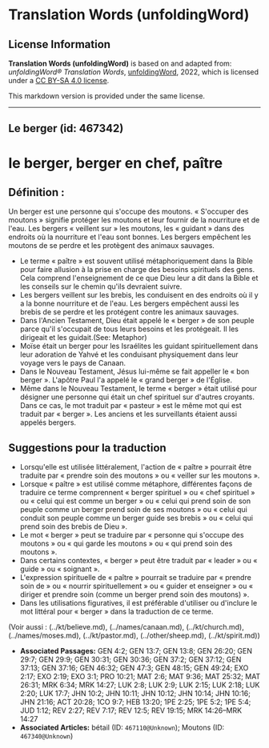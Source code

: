 # Translation Words (unfoldingWord)

## License Information

**Translation Words (unfoldingWord)** is based on and adapted from: _unfoldingWord® Translation Words_, [unfoldingWord](https://unfoldingword.org/utw), 2022, which is licensed under a [CC BY-SA 4.0 license](https://creativecommons.org/licenses/by-sa/4.0/legalcode.en).

This markdown version is provided under the same license.



--------------------------------

## Le berger (id: 467342)

le berger, berger en chef, paître
=================================

Définition :
------------

Un berger est une personne qui s'occupe des moutons. « S'occuper des moutons » signifie protéger les moutons et leur fournir de la nourriture et de l'eau. Les bergers « veillent sur » les moutons, les « guidant » dans des endroits où la nourriture et l'eau sont bonnes. Les bergers empêchent les moutons de se perdre et les protègent des animaux sauvages.

* Le terme « paître » est souvent utilisé métaphoriquement dans la Bible pour faire allusion à la prise en charge des besoins spirituels des gens. Cela comprend l'enseignement de ce que Dieu leur a dit dans la Bible et les conseils sur le chemin qu'ils devraient suivre.
* Les bergers veillent sur les brebis, les conduisent en des endroits où il y a la bonne nourriture et de l'eau. Les bergers empêchent aussi les brebis de se perdre et les protégent contre les animaux sauvages.
* Dans l'Ancien Testament, Dieu était appelé le « berger » de son peuple parce qu'il s'occupait de tous leurs besoins et les protégeait. Il les dirigeait et les guidait.(See: Metaphor)
* Moïse était un berger pour les Israélites les guidant spirituellement dans leur adoration de Yahvé et les conduisant physiquement dans leur voyage vers le pays de Canaan.
* Dans le Nouveau Testament, Jésus lui\-même se fait appeller le « bon berger ». L'apôtre Paul l'a appelé le « grand berger » de l'Église.
* Même dans le Nouveau Testament, le terme « berger » était utilisé pour désigner une personne qui était un chef spirituel sur d'autres croyants. Dans ce cas, le mot traduit par « pasteur » est le même mot qui est traduit par « berger ». Les anciens et les surveillants étaient aussi appelés bergers.

Suggestions pour la traduction
------------------------------

* Lorsqu'elle est utilisée littéralement, l'action de « paître » pourrait être traduite par « prendre soin des moutons » ou « veiller sur les moutons ».
* Lorsque « paître » est utilisé comme métaphore, différentes façons de traduire ce terme comprennent « berger spirituel » ou « chef spirituel » ou « celui qui est comme un berger » ou « celui qui prend soin de son peuple comme un berger prend soin de ses moutons » ou « celui qui conduit son peuple comme un berger guide ses brebis » ou « celui qui prend soin des brebis de Dieu ».
* Le mot « berger » peut se traduire par « personne qui s'occupe des moutons » ou « qui garde les moutons » ou « qui prend soin des moutons ».
* Dans certains contextes, « berger » peut être traduit par « leader » ou « guide » ou « soignant ».
* L'expression spirituelle de « paître » pourrait se traduire par « prendre soin de » ou « nourrir spirituellement » ou « guider et enseigner » ou « diriger et prendre soin (comme un berger prend soin des moutons) ».
* Dans les utilisations figuratives, il est préférable d'utiliser ou d'inclure le mot littéral pour « berger » dans la traduction de ce terme.

(Voir aussi : (../kt/believe.md), (../names/canaan.md), (../kt/church.md), (../names/moses.md), (../kt/pastor.md), (../other/sheep.md), (../kt/spirit.md))

* **Associated Passages:** GEN 4:2; GEN 13:7; GEN 13:8; GEN 26:20; GEN 29:7; GEN 29:9; GEN 30:31; GEN 30:36; GEN 37:2; GEN 37:12; GEN 37:13; GEN 37:16; GEN 46:32; GEN 47:3; GEN 48:15; GEN 49:24; EXO 2:17; EXO 2:19; EXO 3:1; PRO 10:21; MAT 2:6; MAT 9:36; MAT 25:32; MAT 26:31; MRK 6:34; MRK 14:27; LUK 2:8; LUK 2:9; LUK 2:15; LUK 2:18; LUK 2:20; LUK 17:7; JHN 10:2; JHN 10:11; JHN 10:12; JHN 10:14; JHN 10:16; JHN 21:16; ACT 20:28; 1CO 9:7; HEB 13:20; 1PE 2:25; 1PE 5:2; 1PE 5:4; JUD 1:12; REV 2:27; REV 7:17; REV 12:5; REV 19:15; MRK 14:26–MRK 14:27
* **Associated Articles:** bétail (ID: `467110@Unknown`); Moutons (ID: `467340@Unknown`)

